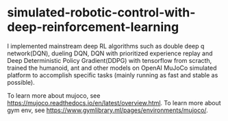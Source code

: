# simulated-robotic-control-with-deep-reinforcement-learning

I implemented mainstream deep RL algorithms such as double deep q network(DQN), dueling DQN, DQN with prioritized experience replay and Deep Deterministic Policy Gradient(DDPG) with tensorflow from scracth, trained the humanoid, ant and other models on OpenAI MuJoCo simulated platform to accomplish specific tasks (mainly running as fast and stable as possible).

To learn more about mujoco, see https://mujoco.readthedocs.io/en/latest/overview.html.
To learn more about gym env, see https://www.gymlibrary.ml/pages/environments/mujoco/.
